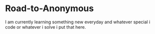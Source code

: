 # Road-to-Anonymous
I am currently learning something new everyday and whatever special i code or whatever i solve i put that here.
